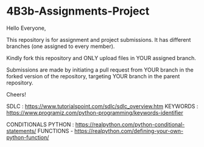 # 4B3b-Assignments-Project

Hello Everyone,

This repository is for assignment and project submissions. It has different branches (one assigned to every member).

Kindly fork this repository and ONLY upload files in YOUR assigned branch.

Submissions are made by initiating a pull request from YOUR branch in the forked version of the repository, targeting YOUR branch in the parent repository.

Cheers!


SDLC : https://www.tutorialspoint.com/sdlc/sdlc_overview.htm
KEYWORDS : https://www.programiz.com/python-programming/keywords-identifier

CONDITIONALS PYTHON : https://realpython.com/python-conditional-statements/
FUNCTIONS - https://realpython.com/defining-your-own-python-function/